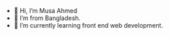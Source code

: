 - 👋 Hi, I’m Musa Ahmed
- 👀 I’m from Bangladesh.
- 🌱 I’m currently learning front end web development.


